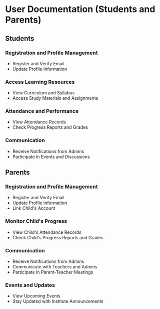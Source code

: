 # User Documentation (Students and Parents)

## Students

### Registration and Profile Management
- Register and Verify Email
- Update Profile Information

### Access Learning Resources
- View Curriculum and Syllabus
- Access Study Materials and Assignments

### Attendance and Performance
- View Attendance Records
- Check Progress Reports and Grades

### Communication
- Receive Notifications from Admins
- Participate in Events and Discussions

## Parents

### Registration and Profile Management
- Register and Verify Email
- Update Profile Information
- Link Child's Account

### Monitor Child's Progress
- View Child's Attendance Records
- Check Child's Progress Reports and Grades

### Communication
- Receive Notifications from Admins
- Communicate with Teachers and Admins
- Participate in Parent-Teacher Meetings

### Events and Updates
- View Upcoming Events
- Stay Updated with Institute Announcements
